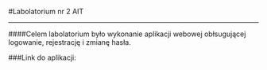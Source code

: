 #Labolatorium nr 2 AIT
<hr>

####Celem labolatorium było wykonanie aplikacji webowej obłsugującej logowanie, rejestrację i zmianę hasła.

###Link do aplikacji:
